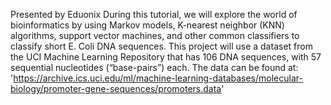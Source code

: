Presented by Eduonix
During this tutorial, we will explore the world of bioinformatics by using Markov models, K-nearest neighbor (KNN) algorithms, support vector machines, and other common classifiers to classify short E. Coli DNA sequences. 
This project will use a dataset from the UCI Machine Learning Repository that has 106 DNA sequences, with 57 sequential nucleotides (“base-pairs”) each.
The data can be found at:
'https://archive.ics.uci.edu/ml/machine-learning-databases/molecular-biology/promoter-gene-sequences/promoters.data'
